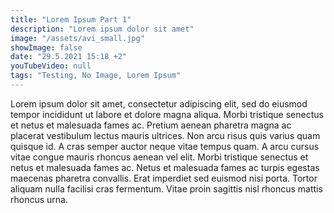 ```yaml
---
title: "Lorem Ipsum Part 1"
description: "Lorem ipsum dolor sit amet"
image: "/assets/avi_small.jpg"
showImage: false
date: "29.5.2021 15:18 +2"
youTubeVideo: null
tags: "Testing, No Image, Lorem Ipsum"
---
```


Lorem ipsum dolor sit amet, consectetur adipiscing elit, sed do eiusmod tempor incididunt ut labore et dolore magna aliqua. Morbi tristique senectus et netus et malesuada fames ac. Pretium aenean pharetra magna ac placerat vestibulum lectus mauris ultrices. Non arcu risus quis varius quam quisque id. A cras semper auctor neque vitae tempus quam. A arcu cursus vitae congue mauris rhoncus aenean vel elit. Morbi tristique senectus et netus et malesuada fames ac. Netus et malesuada fames ac turpis egestas maecenas pharetra convallis. Erat imperdiet sed euismod nisi porta. Tortor aliquam nulla facilisi cras fermentum. Vitae proin sagittis nisl rhoncus mattis rhoncus urna.

